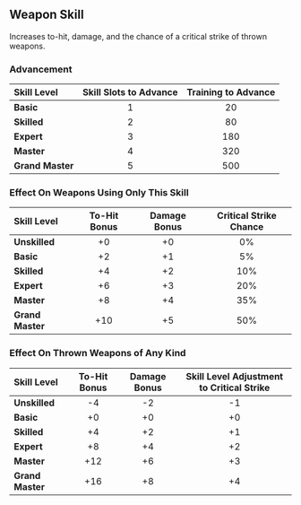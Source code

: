 ## Weapon Skill

Increases to-hit, damage, and the chance of a critical strike of thrown weapons.

### Advancement

| Skill Level | Skill Slots to Advance | Training to Advance |
| :---------- | :--------------------: | :-----------------: |
| **Basic** | 1 | 20 |
| **Skilled** | 2 | 80 |
| **Expert** | 3 | 180 |
| **Master** | 4 | 320 |
| **Grand Master** | 5 | 500 |


### Effect On Weapons Using Only This Skill

| Skill Level | To-Hit Bonus | Damage Bonus | Critical Strike Chance |
| :---------- | :----------: | :----------: | :--------------------: |
| **Unskilled** | +0 | +0 | 0% |
| **Basic** | +2 | +1 | 5% |
| **Skilled** | +4 | +2 | 10% |
| **Expert** | +6 | +3 | 20% |
| **Master** | +8 | +4 | 35% |
| **Grand Master** | +10 | +5 | 50% |

### Effect On Thrown Weapons of Any Kind

| Skill Level | To-Hit Bonus | Damage Bonus | Skill Level Adjustment to Critical Strike |
| :---------- | :----------: | :----------: | :---------------------------------------: |
| **Unskilled** | -4 | -2 | -1 |
| **Basic** | +0 | +0 | +0 |
| **Skilled** | +4 | +2 | +1 |
| **Expert** | +8 | +4 | +2 |
| **Master** | +12 | +6 | +3 |
| **Grand Master** | +16 | +8 | +4 |
